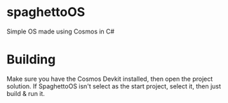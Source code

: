 # spaghettoOS
Simple OS made using Cosmos in C#

# Building
Make sure you have the Cosmos Devkit installed, then open the project solution. If SpaghettoOS isn't select as the start project, select it, then just build & run it.

